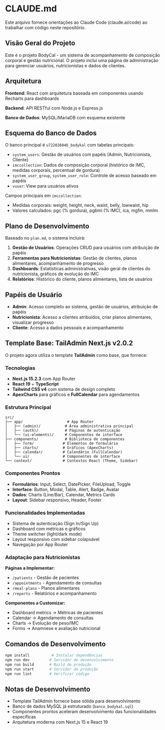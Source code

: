 # CLAUDE.md

Este arquivo fornece orientações ao Claude Code (claude.ai/code) ao trabalhar com código neste repositório.

## Visão Geral do Projeto

Este é o projeto BodyCal - um sistema de acompanhamento de composição corporal e gestão nutricional. O projeto inclui uma página de administração para gerenciar usuários, nutricionistas e dados de clientes.

## Arquitetura

**Frontend**: React com arquitetura baseada em componentes usando Recharts para dashboards

**Backend**: API RESTful com Node.js e Express.js

**Banco de Dados**: MySQL/MariaDB com esquema existente

## Esquema do Banco de Dados

O banco principal é `u722026046_bodykal` com tabelas principais:

- `system_users`: Gestão de usuários com papéis (Admin, Nutricionista, Cliente)
- `imccollection`: Dados de composição corporal (histórico de IMC, medidas corporais, percentual de gordura)
- `system_user_group`, `system_user_role`: Controle de acesso baseado em papéis
- `vuser`: View para usuários ativos

Campos principais em `imccollection`:

- Medidas corporais: weight, height, neck, waist, belly, lowwaist, hip
- Valores calculados: pgc (% gordura), pgbmi (% IMC), ica, mgfm, mmlm

## Plano de Desenvolvimento

Baseado no `plan.md`, o sistema incluirá:

1. **Gestão de Usuários**: Operações CRUD para usuários com atribuição de papéis
2. **Ferramentas para Nutricionistas**: Gestão de clientes, planos alimentares, acompanhamento de progresso
3. **Dashboards**: Estatísticas administrativas, visão geral de clientes do nutricionista, gráficos de evolução do IMC
4. **Relatórios**: Histórico do cliente, planos alimentares, lista de usuários

## Papéis de Usuário

- **Admin**: Acesso completo ao sistema, gestão de usuários, atribuição de papéis
- **Nutricionista**: Acesso a clientes atribuídos, criar planos alimentares, visualizar progresso
- **Cliente**: Acesso a dados pessoais e acompanhamento

## Template Base: TailAdmin Next.js v2.0.2

O projeto agora utiliza o template **TailAdmin** como base, que fornece:

### Tecnologias
- **Next.js 15.2.3** com App Router
- **React 19** + **TypeScript**
- **Tailwind CSS v4** com sistema de design completo
- **ApexCharts** para gráficos e **FullCalendar** para agendamentos

### Estrutura Principal
```
src/
├── app/                    # App Router
│   ├── (admin)/           # Área administrativa principal
│   ├── (auth)/            # Páginas de autenticação
│   └── (ui-elements)/     # Componentes de interface
├── components/            # Biblioteca de componentes
│   ├── form/             # Elementos de formulário
│   ├── charts/           # Gráficos (ApexCharts)
│   ├── calendar/         # Calendário (FullCalendar)
│   └── ui/               # Componentes de interface
└── context/              # Contextos React (Theme, Sidebar)
```

### Componentes Prontos
- **Formulários**: Input, Select, DatePicker, FileUpload, Toggle
- **Interface**: Button, Modal, Table, Alert, Badge, Avatar
- **Dados**: Charts (Line/Bar), Calendar, Metrics Cards
- **Layout**: Sidebar responsivo, Header, Footer

### Funcionalidades Implementadas
- Sistema de autenticação (Sign In/Sign Up)
- Dashboard com métricas e gráficos
- Theme switcher (light/dark mode)
- Layout responsivo com sidebar colapsável
- Navegação por App Router

### Adaptação para Nutricionistas

**Páginas a Implementar:**
- `/patients` - Gestão de pacientes
- `/appointments` - Agendamento de consultas
- `/meal-plans` - Planos alimentares
- `/reports` - Relatórios e acompanhamento

**Componentes a Customizar:**
- Dashboard metrics → Métricas de pacientes
- Calendar → Agendamento de consultas
- Charts → Evolução de peso/IMC
- Forms → Anamnese e avaliação nutricional

## Comandos de Desenvolvimento

```bash
npm install          # Instalar dependências
npm run dev         # Servidor de desenvolvimento
npm run build       # Build de produção
npm run start       # Servidor de produção
npm run lint        # Verificar código
```

## Notas de Desenvolvimento

- Template TailAdmin fornece base sólida para desenvolvimento
- Banco de dados MySQL já estruturado (`banco_bodykal.sql`)
- Componentes prontos aceleram desenvolvimento das funcionalidades específicas
- Arquitetura moderna com Next.js 15 e React 19